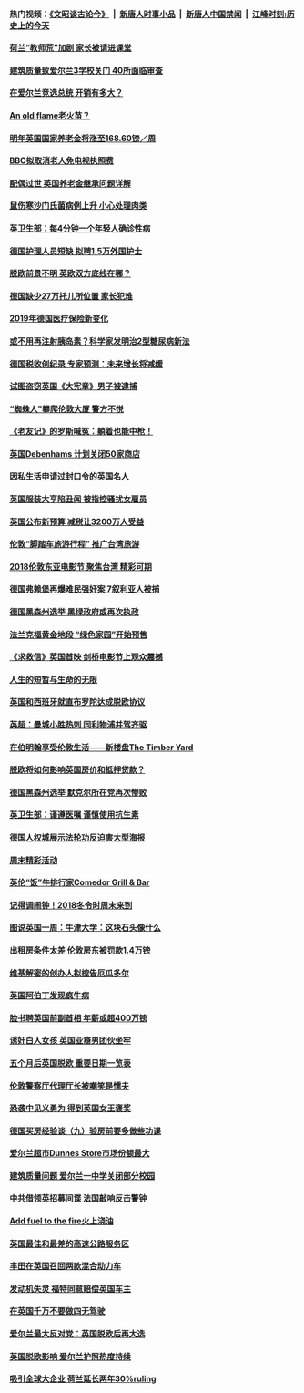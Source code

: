 #### 热门视频：[《文昭谈古论今》](https://github.com/gfw-breaker/wenzhao/blob/master/README.md?t=11030033) &nbsp;|&nbsp; [新唐人时事小品](https://github.com/gfw-breaker/ntdtv-comedy/blob/master/README.md?t=11030033) &nbsp;|&nbsp; [新唐人中国禁闻](https://github.com/gfw-breaker/ntdtv-news/blob/master/README.md?t=11030033) &nbsp;|&nbsp; [江峰时刻:历史上的今天](https://github.com/gfw-breaker/today-in-history/blob/master/README.md?t=11030033) 

#### [荷兰“教师荒”加剧 家长被请进课堂](../pages/nsc974/n10826148.md?t=11030033) 

#### [建筑质量致爱尔兰3学校关门 40所面临审查](../pages/nsc974/n10826209.md?t=11030033) 

#### [在爱尔兰竞选总统 开销有多大？](../pages/nsc974/n10826165.md?t=11030033) 

#### [An old flame老火苗？](../pages/nsc974/n10825994.md?t=11030033) 

#### [明年英国国家养老金将涨至168.60镑／周](../pages/nsc974/n10825971.md?t=11030033) 

#### [BBC拟取消老人免电视执照费](../pages/nsc974/n10825959.md?t=11030033) 

#### [配偶过世 英国养老金继承问题详解](../pages/nsc974/n10825931.md?t=11030033) 

#### [鼠伤寒沙门氏菌病例上升 小心处理肉类](../pages/nsc974/n10825924.md?t=11030033) 

#### [英卫生部：每4分钟一个年轻人确诊性病](../pages/nsc974/n10825910.md?t=11030033) 

#### [德国护理人员短缺 拟聘1.5万外国护士](../pages/nsc974/n10824186.md?t=11030033) 

#### [脱欧前景不明 英欧双方底线在哪？](../pages/nsc974/n10823749.md?t=11030033) 

#### [德国缺少27万托儿所位置 家长犯难](../pages/nsc974/n10824147.md?t=11030033) 

#### [2019年德国医疗保险新变化](../pages/nsc974/n10824071.md?t=11030033) 

#### [或不用再注射胰岛素？科学家发明治2型糖尿病新法](../pages/nsc974/n10823372.md?t=11030033) 

#### [德国税收创纪录 专家预测：未来增长将减缓](../pages/nsc974/n10823318.md?t=11030033) 

#### [试图盗窃英国《大宪章》男子被逮捕](../pages/nsc974/n10823790.md?t=11030033) 

#### [“蜘蛛人”攀爬伦敦大厦 警方不悦](../pages/nsc974/n10823780.md?t=11030033) 

#### [《老友记》的罗斯喊冤：躺着也能中枪！](../pages/nsc974/n10823762.md?t=11030033) 

#### [英国Debenhams 计划关闭50家商店](../pages/nsc974/n10823753.md?t=11030033) 

#### [因私生活申请过封口令的英国名人](../pages/nsc974/n10823742.md?t=11030033) 

#### [英国服装大亨陷丑闻 被指控骚扰女雇员](../pages/nsc974/n10823677.md?t=11030033) 

#### [英国公布新预算 减税让3200万人受益](../pages/nsc974/n10823428.md?t=11030033) 

#### [伦敦“脚踏车旅游行程” 推广台湾旅游](../pages/nsc974/n10823414.md?t=11030033) 

#### [2018伦敦东亚电影节 聚焦台湾 精彩可期](../pages/nsc974/n10823363.md?t=11030033) 

#### [德国弗赖堡再爆难民强奸案 7叙利亚人被捕](../pages/nsc974/n10820972.md?t=11030033) 

#### [德国黑森州选举 黑绿政府或再次执政](../pages/nsc974/n10820914.md?t=11030033) 

#### [法兰克福黄金地段 “绿色家园”开始预售](../pages/nsc974/n10820548.md?t=11030033) 

#### [《求救信》英国首映 剑桥电影节上观众震撼](../pages/nsc974/n10818392.md?t=11030033) 

#### [人生的短暂与生命的无限](../pages/nsc974/n10818124.md?t=11030033) 

#### [英国和西班牙就直布罗陀达成脱欧协议](../pages/nsc974/n10818119.md?t=11030033) 

#### [英超：曼城小胜热刺 同利物浦并驾齐驱](../pages/nsc974/n10817243.md?t=11030033) 

#### [在伯明翰享受伦敦生活——新楼盘The Timber Yard](../pages/nsc974/n10816517.md?t=11030033) 

#### [脱欧将如何影响英国房价和抵押贷款？](../pages/nsc974/n10816491.md?t=11030033) 

#### [德国黑森州选举 默克尔所在党再次惨败](../pages/nsc974/n10814355.md?t=11030033) 

#### [英卫生部：谨遵医嘱 谨慎使用抗生素](../pages/nsc974/n10814251.md?t=11030033) 

#### [德国人权城展示法轮功反迫害大型海报](../pages/nsc974/n10813515.md?t=11030033) 

#### [周末精彩活动](../pages/nsc974/n10813060.md?t=11030033) 

#### [英伦“饭”牛排行家Comedor Grill & Bar](../pages/nsc974/n10813052.md?t=11030033) 

#### [记得调闹钟！2018冬令时周末来到](../pages/nsc974/n10813042.md?t=11030033) 

#### [图说英国一周：牛津大学：这块石头像什么](../pages/nsc974/n10813028.md?t=11030033) 

#### [出租房条件太差 伦敦房东被罚款1.4万镑](../pages/nsc974/n10813024.md?t=11030033) 

#### [维基解密的创办人拟控告厄瓜多尔](../pages/nsc974/n10813022.md?t=11030033) 

#### [英国阿伯丁发现疯牛病](../pages/nsc974/n10813015.md?t=11030033) 

#### [脸书聘英国前副首相 年薪或超400万镑](../pages/nsc974/n10813003.md?t=11030033) 

#### [诱奸白人女孩 英国亚裔男团伙坐牢](../pages/nsc974/n10812999.md?t=11030033) 

#### [五个月后英国脱欧 重要日期一览表](../pages/nsc974/n10812997.md?t=11030033) 

#### [伦敦警察厅代理厅长被嘲笑是懦夫](../pages/nsc974/n10812994.md?t=11030033) 

#### [恐袭中见义勇为 得到英国女王褒奖](../pages/nsc974/n10812990.md?t=11030033) 

#### [德国买房经验谈（九）验房前要多做些功课](../pages/nsc974/n10810647.md?t=11030033) 

#### [爱尔兰超市Dunnes Store市场份额最大](../pages/nsc974/n10810621.md?t=11030033) 

#### [建筑质量问题 爱尔兰一中学关闭部分校园](../pages/nsc974/n10810599.md?t=11030033) 

#### [中共借领英招募间谍 法国敲响反击警钟](../pages/nsc974/n10808700.md?t=11030033) 

#### [Add fuel to the fire火上浇油](../pages/nsc974/n10808877.md?t=11030033) 

#### [英国最佳和最差的高速公路服务区](../pages/nsc974/n10808870.md?t=11030033) 

#### [丰田在英国召回两款混合动力车](../pages/nsc974/n10808859.md?t=11030033) 

#### [发动机失灵 福特同意赔偿英国车主](../pages/nsc974/n10808842.md?t=11030033) 

#### [在英国千万不要做四无驾驶](../pages/nsc974/n10808828.md?t=11030033) 

#### [爱尔兰最大反对党：英国脱欧后再大选](../pages/nsc974/n10808028.md?t=11030033) 

#### [英国脱欧影响 爱尔兰护照热度持续](../pages/nsc974/n10808001.md?t=11030033) 

#### [吸引全球大企业 荷兰延长两年30%ruling](../pages/nsc974/n10807940.md?t=11030033) 


